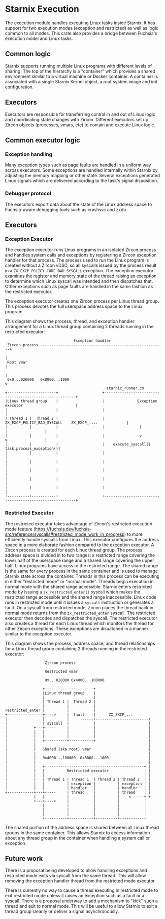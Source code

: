 # Starnix Execution

The execution module handles executing Linux tasks inside Starnix. It has support for two execution
modes (exception and restricted) as well as logic common to all modes. This crate also provides a
bridge between Fuchsia's execution model and Linux tasks.

## Common logic

Starnix supports running multiple Linux programs with different levels of sharing. The top of the
hierarchy is a "container" which provides a shared environment similar to a virtual machine or Docker
container. A container is associated with a single Starnix Kernel object, a root system image and init
configuration.

## Executors

Executors are responsible for transferring control in and out of Linux logic and coordinating state
changes with Zircon. Different executors set up Zircon objects (processes, vmars, etc) to contain
and execute Linux logic.

## Common executor logic

### Exception handling

Many exception types such as page faults are handled in a uniform way across executors. Some
exceptions are handled internally within Starnix by adjusting the memory mapping or other state.
Several exceptions generated Linux signals which are delivered according to the task's signal
disposition.

### Debugger protocol

The executors export data about the state of the Linux address space to Fuchsia-aware debugging tools such as crashsvc and zxdb.

## Executors

### Exception Executor

The exception executor runs Linux programs in an isolated Zircon process and handles system calls
and exceptions by registering a Zircon exception handler for that process. The process used to run
the Linux program is created without a Zircon vDSO, so all syscalls issued by the process result in
a `ZX_EXCP_POLICY_CODE_BAD_SYSCALL` exception. The exception executor examines the register and
memory state of the thread raising an exception to determine which Linux syscall was intended and
then dispatches that. Other exceptions such as page faults are handled in the same fashion as the
restricted executor.

The exception executor creates one Zircon process per Linux thread group. This process devotes the
full userspace address space to the Linux program.

This diagram shows the process, thread, and exception handler arrangement for a Linux thread group
containing 2 threads running in the restricted executor:

```
                               Exception handler
 Zircon process --------------------------------------------------------+
                                                                        |
 Root vmar                                                              |
                                                                        |
 0x0...020000   0x8000...1000                                           v
                                              starnix_runner.cm
+----------------------+                    +---------------------------------------------------------+
|Linux thread group    |                    |               Exception executor                        |
|                      |                    |                                                         |
| Thread 1 |  Thread 2 |                    |  ZX_EXCP_POLICY_BAD_SYSCALL    ZX_EXCP_....             |
|          |           |                    |                |                      |                 |
|          |           |                    |                v                      v                 |
|          |           |                    |    execute_syscall()            task.process_exception()|
|          |           |                    |                                                         |
|          |           |                    |                                                         |
|          |           |                    |                                                         |
|          |           |                    |                                                         |
|          |           |                    |                                                         |
+----------+-----------+                    +---------------------------------------------------------+
```

### Restricted Executor

The restricted executor takes advantage of Zircon's restricted execution mode feature
(https://fuchsia.dev/fuchsia-src/reference/syscalls#restricted_mode_work_in_progress) to more
efficiently handle syscalls from Linux. This executor configures the address space in a more
elaborate fashion compared to the exception executor. A Zircon process is created for each Linux
thread group. The process' address space is divided in to two ranges: a restricted range covering
the lower half of the userspace range and a shared range covering the upper half. Linux programs
have access to the restricted range. The shared range is the same for every process in the same
container and is used to manage Starnix state across the container. Threads in this process can be
executing in either "restricted mode" or "normal mode". Threads begin execution in normal mode with
the shared range accessible. Starnix enters restricted mode by issuing a `zx_restricted_enter()`
syscall which makes the restricted range accessible and the shared range inaccessible. Linux code
runs in restricted mode until it issues a `syscall` instruction or generates a fault. On a syscall
from restricted mode, Zircon places the thread back in normal mode returns from the
`zx_restricted_enter` syscall. The restricted executor then decodes and dispatches the syscall. The
restricted executor also creates a thread for each Linux thread which monitors the thread for other
Zircon exceptions. These exceptions are dispatched in a manner similar to the exception executor.

This diagram shows the process, address space, and thread relationships for a Linux thread group
containing 2 threads running in the restricted executor:

```
                  Zircon process

                  Restricted vmar

                  0x...020000 0x4000...100000

                 +----------------------+
                 |Linux thread group    |
                 |                      |
                 | Thread 1 |  Thread 2 |
                 |          |           |
restricted_enter |          |           |
+----------------+---->     |  fault    |      ZX_EXCP_...
|                |          |     ------+------------------------+
|                | syscall  |           |                        |
|            +---+-----     |           |                        |
|            |   |          |           |                        |
|            |   |          |           |                        |
|            |   +----------+-----------+                        |
|            |                                                   |
|            |   Shared (aka root) vmar                          |
|            |                                                   |
|            |   0x4000...100000  0x8000...1000                  |
|            |                                                   |
|            |   +---------------------------------------------+ |
|            |   |          Restricted executor                | |
|            |   |                                             | |
|            |   | Thread 1 | Thread 1  | Thread 2 | Thread 2  | |
|            |   |          | exception |          | exception | |
|            |   |          | handler   |          | handler   | |
+------------+---+-----     | thread    |          | thread    | |
             |   |          |           |          |    <------+-+
             +---+---->     |           |          |           |
                 |          |           |          |           |
                 |          |           |          |           |
                 |          |           |          |           |
                 +----------+-----------+----------+-----------+
```

The shared portion of the address space is shared between all Linux thread groups in the same
container. This allows Starnix to access information about any thread group in the container when handling
a system call or exception.

## Future work

There is a proposal being developed to allow handling exceptions and restricted mode exits via
syscall from the same thread. This will allow removing the exception handler thread from the
restricted mode executor.

There is currently no way to cause a thread executing in restricted mode to exit restricted mode
unless it raises an exception such as a fault or a syscall. There is a proposal underway to add a
mechanism to "kick" such a thread and exit to normal mode. This will be useful to allow Starnix to
exit a thread group cleanly or deliver a signal asynchronously.
